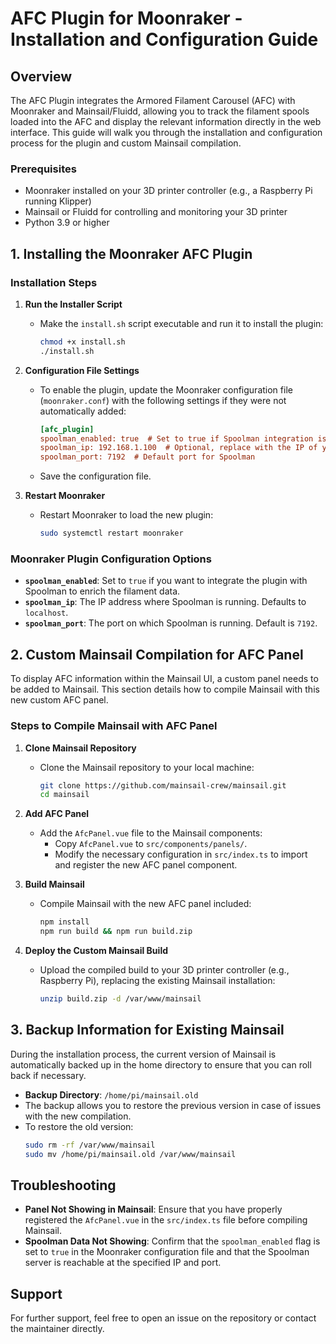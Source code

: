 # AFC Plugin for Moonraker - Installation and Configuration Guide

## Overview
The AFC Plugin integrates the Armored Filament Carousel (AFC) with Moonraker and Mainsail/Fluidd, allowing you to track the filament spools loaded into the AFC and display the relevant information directly in the web interface. This guide will walk you through the installation and configuration process for the plugin and custom Mainsail compilation.

### Prerequisites
- Moonraker installed on your 3D printer controller (e.g., a Raspberry Pi running Klipper)
- Mainsail or Fluidd for controlling and monitoring your 3D printer
- Python 3.9 or higher

## 1. Installing the Moonraker AFC Plugin

### Installation Steps
1. **Run the Installer Script**
   - Make the `install.sh` script executable and run it to install the plugin:
     ```sh
     chmod +x install.sh
     ./install.sh
     ```

2. **Configuration File Settings**
   - To enable the plugin, update the Moonraker configuration file (`moonraker.conf`) with the following settings if they were not automatically added:
     ```ini
     [afc_plugin]
     spoolman_enabled: true  # Set to true if Spoolman integration is enabled, false otherwise
     spoolman_ip: 192.168.1.100  # Optional, replace with the IP of your Spoolman server (default is localhost)
     spoolman_port: 7192  # Default port for Spoolman
     ```
   - Save the configuration file.

3. **Restart Moonraker**
   - Restart Moonraker to load the new plugin:
     ```sh
     sudo systemctl restart moonraker
     ```

### Moonraker Plugin Configuration Options
- **`spoolman_enabled`**: Set to `true` if you want to integrate the plugin with Spoolman to enrich the filament data.
- **`spoolman_ip`**: The IP address where Spoolman is running. Defaults to `localhost`.
- **`spoolman_port`**: The port on which Spoolman is running. Default is `7192`.

## 2. Custom Mainsail Compilation for AFC Panel
To display AFC information within the Mainsail UI, a custom panel needs to be added to Mainsail. This section details how to compile Mainsail with this new custom AFC panel.

### Steps to Compile Mainsail with AFC Panel
1. **Clone Mainsail Repository**
   - Clone the Mainsail repository to your local machine:
     ```sh
     git clone https://github.com/mainsail-crew/mainsail.git
     cd mainsail
     ```

2. **Add AFC Panel**
   - Add the `AfcPanel.vue` file to the Mainsail components:
     - Copy `AfcPanel.vue` to `src/components/panels/`.
     - Modify the necessary configuration in `src/index.ts` to import and register the new AFC panel component.

3. **Build Mainsail**
   - Compile Mainsail with the new AFC panel included:
     ```sh
     npm install
     npm run build && npm run build.zip
     ```

4. **Deploy the Custom Mainsail Build**
   - Upload the compiled build to your 3D printer controller (e.g., Raspberry Pi), replacing the existing Mainsail installation:
     ```sh
     unzip build.zip -d /var/www/mainsail
     ```

## 3. Backup Information for Existing Mainsail
During the installation process, the current version of Mainsail is automatically backed up in the home directory to ensure that you can roll back if necessary.

- **Backup Directory**: `/home/pi/mainsail.old`
- The backup allows you to restore the previous version in case of issues with the new compilation.
- To restore the old version:
  ```sh
  sudo rm -rf /var/www/mainsail
  sudo mv /home/pi/mainsail.old /var/www/mainsail
  ```

## Troubleshooting
- **Panel Not Showing in Mainsail**: Ensure that you have properly registered the `AfcPanel.vue` in the `src/index.ts` file before compiling Mainsail.
- **Spoolman Data Not Showing**: Confirm that the `spoolman_enabled` flag is set to `true` in the Moonraker configuration file and that the Spoolman server is reachable at the specified IP and port.

## Support
For further support, feel free to open an issue on the repository or contact the maintainer directly.

